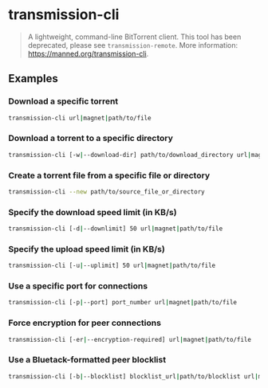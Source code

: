 # transmission-cli

> A lightweight, command-line BitTorrent client. This tool has been deprecated, please see `transmission-remote`. More information: <https://manned.org/transmission-cli>.

## Examples

### Download a specific torrent

```bash
transmission-cli url|magnet|path/to/file
```

### Download a torrent to a specific directory

```bash
transmission-cli [-w|--download-dir] path/to/download_directory url|magnet|path/to/file
```

### Create a torrent file from a specific file or directory

```bash
transmission-cli --new path/to/source_file_or_directory
```

### Specify the download speed limit (in KB/s)

```bash
transmission-cli [-d|--downlimit] 50 url|magnet|path/to/file
```

### Specify the upload speed limit (in KB/s)

```bash
transmission-cli [-u|--uplimit] 50 url|magnet|path/to/file
```

### Use a specific port for connections

```bash
transmission-cli [-p|--port] port_number url|magnet|path/to/file
```

### Force encryption for peer connections

```bash
transmission-cli [-er|--encryption-required] url|magnet|path/to/file
```

### Use a Bluetack-formatted peer blocklist

```bash
transmission-cli [-b|--blocklist] blocklist_url|path/to/blocklist url|magnet|path/to/file
```
